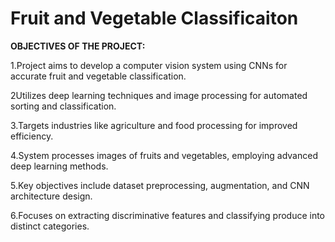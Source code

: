# Fruit and Vegetable Classificaiton

**OBJECTIVES OF THE PROJECT:**

1.Project aims to develop a computer vision system using CNNs for accurate fruit and vegetable classification.

2Utilizes deep learning techniques and image processing for automated sorting and classification.

3.Targets industries like agriculture and food processing for improved efficiency.

4.System processes images of fruits and vegetables, employing advanced deep learning methods.

5.Key objectives include dataset preprocessing, augmentation, and CNN architecture design.

6.Focuses on extracting discriminative features and classifying produce into distinct categories.
